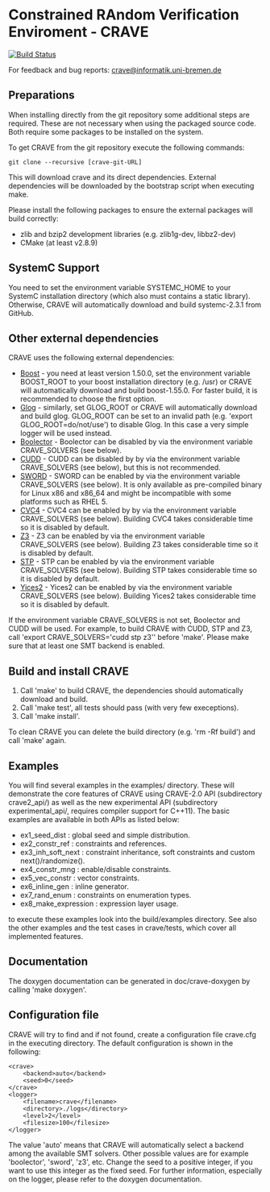  Constrained RAndom Verification Enviroment - CRAVE
====================================================

[![Build Status](https://travis-ci.org/agra-uni-bremen/crave.svg?branch=development)](https://travis-ci.org/agra-uni-bremen/crave)

For feedback and bug reports: crave@informatik.uni-bremen.de

 Preparations
--------------

When installing directly from the git repository some additional steps are
required. These are not necessary when using the packaged source code. Both
require some packages to be installed on the system.

To get CRAVE from the git repository execute the following commands:

    git clone --recursive [crave-git-URL]

This will download crave and its direct dependencies. External dependencies
will be downloaded by the bootstrap script when executing make.

Please install the following packages to ensure the external packages will
build correctly:

* zlib and bzip2 development libraries (e.g. zlib1g-dev, libbz2-dev)
* CMake (at least v2.8.9)


 SystemC Support
-----------------

You need to set the environment variable SYSTEMC_HOME to your SystemC installation 
directory (which also must contains a static library). Otherwise, CRAVE will automatically 
download and build systemc-2.3.1 from GitHub.


 Other external dependencies
-----------------------

CRAVE uses the following external dependencies:

* [Boost] - you need at least version 1.50.0, set the environment variable BOOST_ROOT to your 
boost installation directory (e.g. /usr) or CRAVE will automatically download and build boost-1.55.0. 
For faster build, it is recommended to choose the first option.
* [Glog] - similarly, set GLOG_ROOT or CRAVE will automatically download and build glog. GLOG_ROOT can be set to an invalid path (e.g. 'export GLOG_ROOT=do/not/use') to disable Glog. In this case a very simple logger will be used instead.
* [Boolector] - Boolector can be disabled by via the environment variable CRAVE_SOLVERS (see below).
* [CUDD] - CUDD can be disabled by by via the environment variable CRAVE_SOLVERS (see below), but this is not recommended.
* [SWORD] - SWORD can be enabled by via the environment variable CRAVE_SOLVERS (see below). It is only available as pre-compiled binary for Linux x86 and x86_64 and might be incompatible with some platforms such as RHEL 5.
* [CVC4] - CVC4 can be enabled by by via the environment variable CRAVE_SOLVERS (see below). Building CVC4 takes considerable time so it is disabled by default.
* [Z3] - Z3 can be enabled by via the environment variable CRAVE_SOLVERS (see below). Building Z3 takes considerable time so it is disabled by default.
* [STP] - STP can be enabled by via the environment variable CRAVE_SOLVERS (see below). Building STP takes considerable time so it is disabled by default.
* [Yices2] - Yices2 can be enabled by via the environment variable CRAVE_SOLVERS (see below). Building Yices2 takes considerable time so it is disabled by default.

If the environment variable CRAVE_SOLVERS is not set, Boolector and CUDD will be used.
For example, to build CRAVE with CUDD, STP and Z3, call 'export CRAVE_SOLVERS='cudd stp z3'' before 'make'.
Please make sure that at least one SMT backend is enabled.


 Build and install CRAVE
-------------------------

1. Call 'make' to build CRAVE, the dependencies should
   automatically download and build.
2. Call 'make test', all tests should pass (with very few execeptions).
3. Call 'make install'.

To clean CRAVE you can delete the build directory (e.g. 'rm -Rf build') and call 'make' again.

 Examples
----------

You will find several examples in the examples/ directory. These will
demonstrate the core features of CRAVE using CRAVE-2.0 API (subdirectory crave2_api/)
as well as the new experimental API (subdirectory experimental_api/, requires compiler
support for C++11). The basic examples are available in both APIs as listed below:

  * ex1_seed_dist              : global seed and simple distribution.
  * ex2_constr_ref             : constraints and references.
  * ex3_inh_soft_next          : constraint inheritance, soft constraints and custom next()/randomize().
  * ex4_constr_mng             : enable/disable constraints.
  * ex5_vec_constr             : vector constraints.
  * ex6_inline_gen             : inline generator.
  * ex7_rand_enum              : constraints on enumeration types.
  * ex8_make_expression        : expression layer usage.

to execute these examples look into the build/examples directory.
See also the other examples and the test cases in crave/tests, which cover all implemented features.

 Documentation
-------------------------

The doxygen documentation can be generated in doc/crave-doxygen by calling 'make doxygen'.

 Configuration file
-----------------------

CRAVE will try to find and if not found, create a configuration file crave.cfg in 
the executing directory. The default configuration is shown in the following:

    <crave>
    	<backend>auto</backend>
    	<seed>0</seed>
    </crave>
    <logger>
    	<filename>crave</filename>
    	<directory>./logs</directory>
    	<level>2</level>
    	<filesize>100</filesize>
    </logger>

The value 'auto' means that CRAVE will automatically select a backend among 
the available SMT solvers. Other possible values are for example 'boolector', 'sword', 'z3', etc.
Change the seed to a positive integer, if you want to use this integer as the fixed seed.
For further information, especially on the logger, please refer to the doxygen documentation.

[Boost]: http://www.boost.org
[CUDD]:  http://vlsi.colorado.edu/~fabio/CUDD/
[SWORD]: http://www.informatik.uni-bremen.de/agra/eng/sword.php
[Z3]: https://github.com/Z3Prover/z3
[Boolector]: http://fmv.jku.at/boolector/
[CVC4]: http://cvc4.cs.nyu.edu
[Yices2]: http://yices.csl.sri.com/
[STP]: https://github.com/stp/stp
[Glog]: https://code.google.com/p/google-glog/
